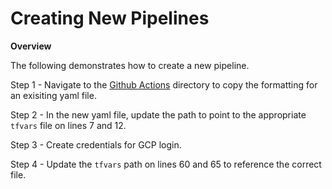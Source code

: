 # Creating New Pipelines

**Overview**

The following demonstrates how to create a new pipeline. 

Step 1 - Navigate to the [Github Actions](./runbook/github-actions.md) directory to copy the formatting for an exisiting yaml file. 

Step 2 - In the new yaml file, update the  path to point to the appropriate `tfvars` file on lines 7 and 12.

Step 3 - Create credentials for GCP login. 

Step 4 - Update the `tfvars` path on lines 60 and 65 to reference the correct file.  